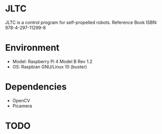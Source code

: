 # JLTC
JLTC is a control program for self-propelled robots.
Reference Book ISBN: 978-4-297-11299-8

# Environment
- Model: Raspberry Pi 4 Model B Rev 1.2
- OS: Raspbian GNU/Linux 10 (buster)

# Dependencies
- OpenCV
- Picamera

# TODO
